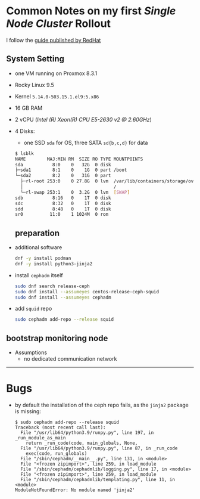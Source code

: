 # Common Notes on my first *Single Node Cluster* Rollout
I follow the [guide published by RedHat](https://www.redhat.com/en/blog/ceph-cluster-single-machine)
## System Setting
- one VM running on Proxmox 8.3.1
- Rocky Linux 9.5
- Kernel `5.14.0-503.15.1.el9:5.x86`
- 16 GB RAM
- 2 vCPU (*Intel (R) Xeon(R) CPU E5-2630 v2 @ 2.60GHz*)
- 4 Disks:
  - one SSD `sda` for OS, three SATA `sd{b,c,d}` for data
  ```bash
  $ lsblk
  NAME        MAJ:MIN RM  SIZE RO TYPE MOUNTPOINTS
  sda           8:0    0   32G  0 disk
  ├─sda1        8:1    0    1G  0 part /boot
  └─sda2        8:2    0   31G  0 part
    ├─rl-root 253:0    0 27.8G  0 lvm  /var/lib/containers/storage/overlay
    │                                  /
    └─rl-swap 253:1    0  3.2G  0 lvm  [SWAP]
  sdb           8:16   0    1T  0 disk
  sdc           8:32   0    1T  0 disk
  sdd           8:48   0    1T  0 disk
  sr0          11:0    1 1024M  0 rom
  ```

  ## preparation
- additional software
  ```bash
  dnf -y install podman
  dnf -y install python3-jinja2
  ```

- install `cephadm` itself
  ```bash
  sudo dnf search release-ceph
  sudo dnf install --assumeyes centos-release-ceph-squid
  sudo dnf install --assumeyes cephadm
  ```

- add `squid` repo
  ```bash
  sudo cephadm add-repo --release squid
  ```
  

## bootstrap monitoring node
- Assumptions
  - no dedicated communication network


---
# Bugs
- by default the installation of the ceph repo fails, as the `jinja2` package is missing:
  ```
  $ sudo cephadm add-repo --release squid
  Traceback (most recent call last):
    File "/usr/lib64/python3.9/runpy.py", line 197, in _run_module_as_main
      return _run_code(code, main_globals, None,
    File "/usr/lib64/python3.9/runpy.py", line 87, in _run_code
      exec(code, run_globals)
    File "/sbin/cephadm/__main__.py", line 131, in <module>
    File "<frozen zipimport>", line 259, in load_module
    File "/sbin/cephadm/cephadmlib/logging.py", line 17, in <module>
    File "<frozen zipimport>", line 259, in load_module
    File "/sbin/cephadm/cephadmlib/templating.py", line 11, in <module>
  ModuleNotFoundError: No module named 'jinja2'
```
